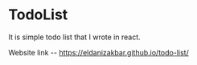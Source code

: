 # TodoList
It is simple todo list that I wrote in react.

Website link -- https://eldanizakbar.github.io/todo-list/
